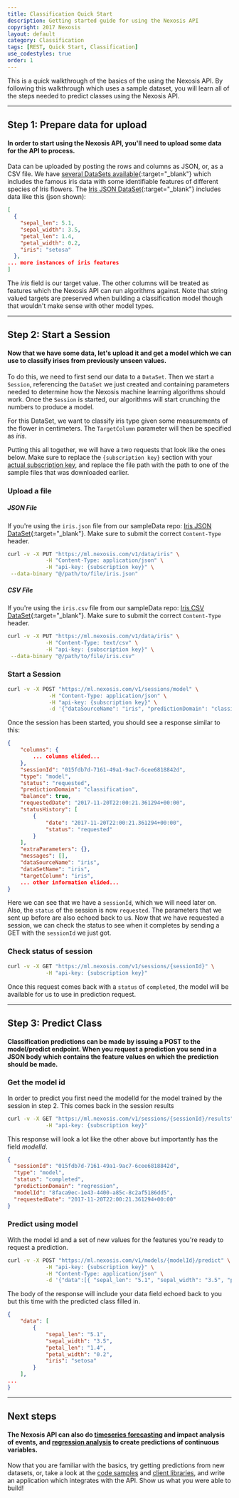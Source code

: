 ```yaml
---
title: Classification Quick Start
description: Getting started guide for using the Nexosis API
copyright: 2017 Nexosis
layout: default 
category: Classification
tags: [REST, Quick Start, Classification]
use_codestyles: true
order: 1
---
```


This is a quick walkthrough of the basics of the using the Nexosis API.  By following this walkthrough which uses a sample dataset, you will learn all of the steps needed to predict classes using the Nexosis API.

------

## Step 1: Prepare data for upload

#### In order to start using the Nexosis API, you'll need to upload some data for the API to process. 

Data can be uploaded by posting the rows and columns as JSON, or, as a CSV file.  We have [several DataSets available](https://github.com/Nexosis/sampledata){:target="_blank"} which includes the famous iris data with some identifiable features of different species of Iris flowers.  The [Iris JSON DataSet](https://github.com/Nexosis/sampledata/blob/master/iris.json){:target="_blank"} includes data like this (json shown):

``` json
[
  {
    "sepal_len": 5.1,
    "sepal_width": 3.5,
    "petal_len": 1.4,
    "petal_width": 0.2,
    "iris": "setosa"
  },
... more instances of iris features
]
```

The *iris* field is our target value.  The other columns will be treated as features which the Nexosis API can run algorithms against. Note that string valued targets are preserved when building a classification model though that wouldn't make sense with other model types.

------

## Step 2: Start a Session

#### Now that we have some data, let's upload it and get a model which we can use to classify irises from previously unseen values.  

To do this, we need to first send our data to a `DataSet`.  Then we start a `Session`, referencing the `DataSet` we just created and containing parameters needed to determine how the Nexosis machine learning algorithms should work.  Once the `Session` is started, our algorithms will start crunching the numbers to produce a model.

For this DataSet, we want to classify iris type given some measurements of the flower in centimeters.  The `TargetColumn` parameter will then be specified as *iris*.

Putting this all together, we will have a two requests that look like the ones below.  Make sure to replace the `{subscription key}` section with your [actual subscription key](https://developers.nexosis.com/developer), and replace the file path with the path to one of the sample files that was downloaded earlier.

### Upload a file

##### JSON File 
If you're using the `iris.json` file from our sampleData repo: [Iris JSON DataSet](https://github.com/Nexosis/sampledata/blob/master/iris.json){:target="_blank"}. Make sure to submit the correct `Content-Type` header.

``` bash
curl -v -X PUT "https://ml.nexosis.com/v1/data/iris" \
            -H "Content-Type: application/json" \
            -H "api-key: {subscription key}" \
 --data-binary "@/path/to/file/iris.json"
```

##### CSV File
If you're using the `iris.csv` file from our sampleData repo: [Iris CSV DataSet](https://github.com/Nexosis/sampledata/blob/master/iris.csv){:target="_blank"}. Make sure to submit the correct `Content-Type` header.

``` bash
curl -v -X PUT "https://ml.nexosis.com/v1/data/iris" \
            -H "Content-Type: text/csv" \
            -H "api-key: {subscription key}" \
 --data-binary "@/path/to/file/iris.csv"
 ```

### Start a Session

``` bash
curl -v -X POST "https://ml.nexosis.com/v1/sessions/model" \
             -H "Content-Type: application/json" \
             -H "api-key: {subscription key}" \
             -d '{"dataSourceName": "iris", "predictionDomain": "classification", "targetColumn": "iris"}'
```

Once the session has been started, you should see a response similar to this:

``` JSON
{
    "columns": {
        ... columns elided...
    },
    "sessionId": "015fdb7d-7161-49a1-9ac7-6cee6818842d",
    "type": "model",
    "status": "requested",
    "predictionDomain": "classification",
    "balance": true,
    "requestedDate": "2017-11-20T22:00:21.361294+00:00",
    "statusHistory": [
        {
            "date": "2017-11-20T22:00:21.361294+00:00",
            "status": "requested"
        }
    ],
    "extraParameters": {},
    "messages": [],
    "dataSourceName": "iris",
    "dataSetName": "iris",
    "targetColumn": "iris",
    ... other information elided...
}

```

Here we can see that we have a `sessionId`, which we will need later on.  Also, the `status` of the session is now `requested`.  The parameters that we sent up before are also echoed back to us.  Now that we have requested a session, we can check the status to see when it completes by sending a GET with the `sessionId` we just got.

### Check status of session

``` bash
curl -v -X GET "https://ml.nexosis.com/v1/sessions/{sessionId}" \
            -H "api-key: {subscription key}"
```

Once this request comes back with a `status` of `completed`, the model will be available for us to use in prediction request.

------

## Step 3: Predict Class

#### Classification predictions can be made by issuing a POST to the model/predict endpoint. When you request a prediction you send in a JSON body which contains the feature values on which the prediction should be made.

### Get the model id
In order to predict you first need the modelId for the model trained by the session in step 2. This comes back in the session results

``` bash
curl -v -X GET "https://ml.nexosis.com/v1/sessions/{sessionId}/results" \
            -H "api-key: {subscription key}"
```

This response will look a lot like the other above but importantly has the field *modelId*.

``` json
{
  "sessionId": "015fdb7d-7161-49a1-9ac7-6cee6818842d",
  "type": "model",
  "status": "completed",
  "predictionDomain": "regression",
  "modelId": "8faca9ec-1e43-4400-a85c-8c2af5186dd5",
  "requestedDate": "2017-11-20T22:00:21.361294+00:00"
}
```

### Predict using model
With the model id and a set of new values for the features you're ready to request a prediction.

``` bash
curl -v -X POST "https://ml.nexosis.com/v1/models/{modelId}/predict" \
            -H "api-key: {subscription key}" \
            -H "Content-Type: application/json" \
            -d '{"data":[{ "sepal_len": "5.1", "sepal_width": "3.5", "petal_len": "1.4", "petal_width": "0.2"}] }'
```

The body of the response will include your data field echoed back to you but this time with the predicted class filled in.

``` json
{
    "data": [
        {
            "sepal_len": "5.1",
            "sepal_width": "3.5",
            "petal_len": "1.4",
            "petal_width": "0.2",
            "iris": "setosa"
        }
    ],
...
}
```

------

## Next steps

#### The Nexosis API can also do [timeseries forecasting](http://docs.nexosis.com/guides/quick-start-guide-forecast) and impact analysis of events, and [regression analysis](http://docs.nexosis.com/guides/quick-start-guide-regression) to create predictions of continuous variables.

Now that you are familiar with the basics, try getting predictions from new datasets, or, take a look at the [code samples](https://github.com/Nexosis?utf8=✓&q=samples) and [client libraries](/clients), and write an application which integrates with the API.  Show us what you were able to build!

